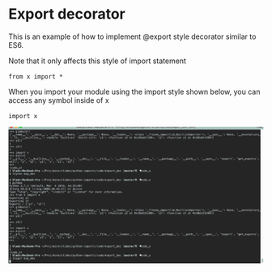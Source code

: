 # Export decorator

This is an example of how to implement @export style decorator similar to ES6.

Note that it only affects this style of import statement

```
from x import *
```

When you import your module using the import style shown below, you can access
any symbol inside of x

```
import x
```

![demo](https://github.com/vladistan/slides-python-imports-talk/blob/master/images/exp_dec_tty.gif)

